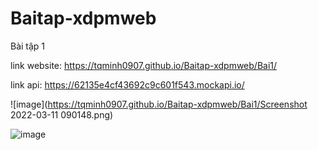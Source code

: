 # Baitap-xdpmweb
Bài tập 1

link website: https://tqminh0907.github.io/Baitap-xdpmweb/Bai1/

link api: https://62135e4cf43692c9c601f543.mockapi.io/

![image](https://tqminh0907.github.io/Baitap-xdpmweb/Bai1/Screenshot 2022-03-11 090148.png)

![image](https://tqminh0907.github.io/Baitap-xdpmweb/Bai1/Screenshot%202022-03-11%20090228.png)
